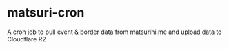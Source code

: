 # matsuri-cron
A cron job to pull event &amp; border data from matsurihi.me and upload data to Cloudflare R2 
